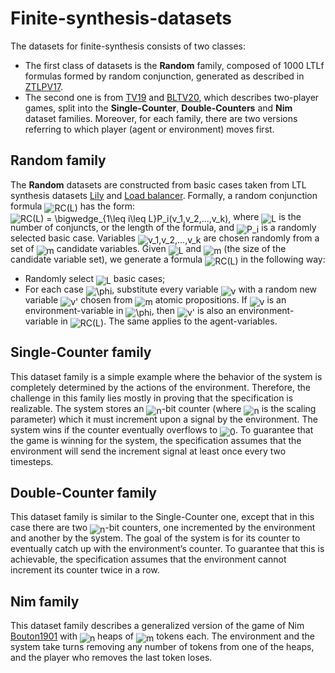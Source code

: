 # Finite-synthesis-datasets

The datasets for finite-synthesis consists of two classes:
* The first class of datasets is the **Random** family, composed of 1000 LTLf formulas formed by random conjunction, generated as described in [ZTLPV17](https://arxiv.org/pdf/1705.08426.pdf).
* The second one is from [TV19](https://www.ijcai.org/Proceedings/2019/0777.pdf) and [BLTV20](https://arxiv.org/pdf/1911.08145.pdf), which describes two-player games, split into the **Single-Counter**, **Double-Counters** and **Nim** dataset families.
Moreover, for each family, there are two versions referring to which player (agent or environment) moves first.

## Random family

The **Random** datasets are constructed from basic cases taken from LTL synthesis datasets [Lily](https://www.react.uni-saarland.de/tools/unbeast/) and [Load balancer](https://www.react.uni-saarland.de/tools/unbeast/). Formally, a random conjunction formula <img alt="RC(L)" src="https://render.githubusercontent.com/render/math?math=RC%28L%29" style="transform: translateY(20%);" /> has the form:
<img alt="RC(L) = \bigwedge_{1\leq i\leq L}P_i(v_1,v_2,...,v_k)," src="https://render.githubusercontent.com/render/math?math=RC%28L%29%20%3D%20%5Cbigwedge_%7B1%5Cleq%20i%5Cleq%20L%7DP_i%28v_1%2Cv_2%2C...%2Cv_k%29%2C" style="transform: translateY(20%);" />
where <img alt="L" src="https://render.githubusercontent.com/render/math?math=L" style="transform: translateY(20%);" /> is the number of conjuncts, or the length of the formula, and <img alt="P_i" src="https://render.githubusercontent.com/render/math?math=P_i" style="transform: translateY(20%);" /> is a randomly selected basic case. Variables <img alt="v_1,v_2,...,v_k" src="https://render.githubusercontent.com/render/math?math=v_1%2Cv_2%2C...%2Cv_k" style="transform: translateY(20%);" /> are chosen randomly from a set of <img alt="m" src="https://render.githubusercontent.com/render/math?math=m" style="transform: translateY(20%);" /> candidate variables. Given <img alt="L" src="https://render.githubusercontent.com/render/math?math=L" style="transform: translateY(20%);" /> and <img alt="m" src="https://render.githubusercontent.com/render/math?math=m" style="transform: translateY(20%);" /> (the size of the candidate variable set), we generate a formula <img alt="RC(L)" src="https://render.githubusercontent.com/render/math?math=RC%28L%29" style="transform: translateY(20%);" /> in the following way:
* Randomly select <img alt="L" src="https://render.githubusercontent.com/render/math?math=L" style="transform: translateY(20%);" /> basic cases;
* For each case <img alt="\phi" src="https://render.githubusercontent.com/render/math?math=%5Cphi" style="transform: translateY(20%);" />, substitute every variable <img alt="v" src="https://render.githubusercontent.com/render/math?math=v" style="transform: translateY(20%);" /> with a random new variable <img alt="v'" src="https://render.githubusercontent.com/render/math?math=v%27" style="transform: translateY(20%);" /> chosen from <img alt="m" src="https://render.githubusercontent.com/render/math?math=m" style="transform: translateY(20%);" /> atomic propositions.
If <img alt="v" src="https://render.githubusercontent.com/render/math?math=v" style="transform: translateY(20%);" /> is an environment-variable in <img alt="\phi" src="https://render.githubusercontent.com/render/math?math=%5Cphi" style="transform: translateY(20%);" />, then <img alt="v'" src="https://render.githubusercontent.com/render/math?math=v%27" style="transform: translateY(20%);" /> is also an environment-variable in <img alt="RC(L)" src="https://render.githubusercontent.com/render/math?math=RC%28L%29" style="transform: translateY(20%);" />. The same applies to the agent-variables.

## Single-Counter family

This dataset family is a simple example where the behavior of the system is completely determined by the actions of the environment. Therefore, the challenge in this family lies mostly in proving that the specification is realizable. The system stores an <img alt="n" src="https://render.githubusercontent.com/render/math?math=n" style="transform: translateY(20%);" />-bit counter (where <img alt="n" src="https://render.githubusercontent.com/render/math?math=n" style="transform: translateY(20%);" /> is the scaling parameter) which it must increment upon a signal by the environment. The system wins if the counter eventually overflows to <img alt="0" src="https://render.githubusercontent.com/render/math?math=0" style="transform: translateY(20%);" />. To guarantee that the game is winning for the system, the specification assumes that the environment will send the increment signal at least once every two timesteps.

## Double-Counter family

This dataset family is similar to the Single-Counter one, except that in this case there are two <img alt="n" src="https://render.githubusercontent.com/render/math?math=n" style="transform: translateY(20%);" />-bit counters, one incremented by the environment and another by the system. The goal of the system is for its counter to eventually catch up with the environment’s counter. To guarantee that this is achievable, the specification assumes that the environment cannot increment its counter twice in a row.

## Nim family

This dataset family describes a generalized version of the game of Nim [Bouton1901](https://paradise.caltech.edu/ist4/lectures/Bouton1901.pdf) with <img alt="n" src="https://render.githubusercontent.com/render/math?math=n" style="transform: translateY(20%);" /> heaps of <img alt="m" src="https://render.githubusercontent.com/render/math?math=m" style="transform: translateY(20%);" /> tokens each. The environment and the system take turns removing any number of tokens from one of the heaps, and the player who removes the last token loses.
